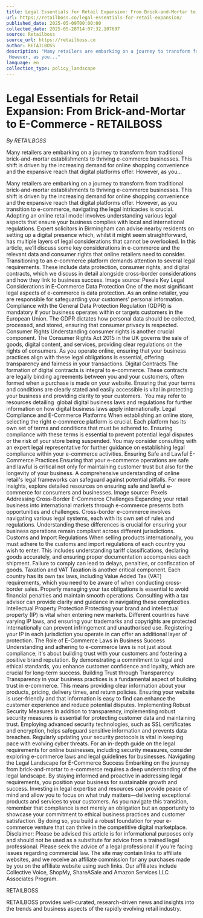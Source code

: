 ```yaml
---
title: Legal Essentials for Retail Expansion: From Brick-and-Mortar to E-Commerce - RETAILBOSS
url: https://retailboss.co/legal-essentials-for-retail-expansion/
published_date: 2025-05-09T00:00:00
collected_date: 2025-05-28T14:07:32.107697
source: Retailboss
source_url: https://retailboss.co
author: RETAILBOSS
description: "Many retailers are embarking on a journey to transform from traditional brick-and-mortar establishments to thriving e-commerce businesses. This shift is driven by the increasing demand for online shopping convenience and the expansive reach that digital platforms offer. 
 However, as you..."
language: en
collection_type: policy_landscape
---
```


# Legal Essentials for Retail Expansion: From Brick-and-Mortar to E-Commerce - RETAILBOSS

*By RETAILBOSS*

Many retailers are embarking on a journey to transform from traditional brick-and-mortar establishments to thriving e-commerce businesses. This shift is driven by the increasing demand for online shopping convenience and the expansive reach that digital platforms offer. 
 However, as you...

Many retailers are embarking on a journey to transform from traditional brick-and-mortar establishments to thriving e-commerce businesses. This shift is driven by the increasing demand for online shopping convenience and the expansive reach that digital platforms offer. 
 However, as you transition to e-commerce, navigating the legal intricacies is crucial. Adopting an online retail model involves understanding various legal aspects that ensure your business complies with local and international regulations. Expert solicitors in Birmingham can advise nearby residents on setting up a digital presence which, whilst it might seem straightforward, has multiple layers of legal considerations that cannot be overlooked. 
 In this article, we’ll discuss some key considerations in e-commerce and the relevant data and consumer rights that online retailers need to consider. Transitioning to an e-commerce platform demands attention to several legal requirements. These include data protection, consumer rights, and digital contracts, which we discuss in detail alongside cross-border considerations and how they link to business success. 
 Image source: Pexels 
 Key Legal Considerations in E-Commerce 
 Data Protection 
 One of the most significant legal aspects of e-commerce is data protection. As an online retailer, you are responsible for safeguarding your customers' personal information. Compliance with the General Data Protection Regulation (GDPR) is mandatory if your business operates within or targets customers in the European Union. The GDPR dictates how personal data should be collected, processed, and stored, ensuring that consumer privacy is respected. 
 Consumer Rights 
 Understanding consumer rights is another crucial component. The Consumer Rights Act 2015 in the UK governs the sale of goods, digital content, and services, providing clear regulations on the rights of consumers. As you operate online, ensuring that your business practices align with these legal obligations is essential, offering transparency and fairness in your transactions. 
 Digital Contracts 
 The formation of digital contracts is integral to e-commerce. These contracts are legally binding agreements between you and your customers, often formed when a purchase is made on your website. Ensuring that your terms and conditions are clearly stated and easily accessible is vital in protecting your business and providing clarity to your customers.  You may refer to resources detailing  global digital business laws and regulations for further information on how digital business laws apply internationally. 
 Legal Compliance and E-Commerce Platforms 
 When establishing an online store, selecting the right e-commerce platform is crucial. Each platform has its own set of terms and conditions that must be adhered to. Ensuring compliance with these terms is essential to prevent potential legal disputes or the risk of your store being suspended. You may consider consulting with an expert legal representative for further guidance on establishing legal compliance within your e-commerce activities. 
 Ensuring Safe and Lawful E-Commerce Practices 
 Ensuring that your e-commerce operations are safe and lawful is critical not only for maintaining customer trust but also for the longevity of your business. A comprehensive understanding of online retail's legal frameworks can safeguard against potential pitfalls. For more insights, explore detailed resources on ensuring safe and lawful e-commerce for consumers and businesses. 
 Image source: Pexels 
 Addressing Cross-Border E-Commerce Challenges 
 Expanding your retail business into international markets through e-commerce presents both opportunities and challenges. Cross-border e-commerce involves navigating various legal systems, each with its own set of rules and regulations. Understanding these differences is crucial for ensuring your business operations remain compliant across different jurisdictions. 
 Customs and Import Regulations 
 When selling products internationally, you must adhere to the customs and import regulations of each country you wish to enter. This includes understanding tariff classifications, declaring goods accurately, and ensuring proper documentation accompanies each shipment. Failure to comply can lead to delays, penalties, or confiscation of goods. 
 Taxation and VAT 
 Taxation is another critical component. Each country has its own tax laws, including Value Added Tax (VAT) requirements, which you need to be aware of when conducting cross-border sales. Properly managing your tax obligations is essential to avoid financial penalties and maintain smooth operations. Consulting with a tax advisor can provide clarity and guidance in navigating these complexities. 
 Intellectual Property Protection 
 Protecting your brand and intellectual property (IP) is vital when entering new markets. Different countries have varying IP laws, and ensuring your trademarks and copyrights are protected internationally can prevent infringement and unauthorised use. Registering your IP in each jurisdiction you operate in can offer an additional layer of protection. 
 The Role of E-Commerce Laws in Business Success 
 Understanding and adhering to e-commerce laws is not just about compliance; it's about building trust with your customers and fostering a positive brand reputation. By demonstrating a commitment to legal and ethical standards, you enhance customer confidence and loyalty, which are crucial for long-term success. 
 Building Trust through Transparency 
 Transparency in your business practices is a fundamental aspect of building trust in e-commerce. This means providing clear information about your products, pricing, delivery times, and return policies. Ensuring your website is user-friendly and that information is easy to find can enhance the customer experience and reduce potential disputes. 
 Implementing Robust Security Measures 
 In addition to transparency, implementing robust security measures is essential for protecting customer data and maintaining trust. Employing advanced security technologies, such as SSL certificates and encryption, helps safeguard sensitive information and prevents data breaches. Regularly updating your security protocols is vital in keeping pace with evolving cyber threats. For an in-depth guide on the legal requirements for online businesses, including security measures, consider exploring e-commerce laws and legal guidelines for businesses. 
 Navigating the Legal Landscape for E-Commerce Success 
 Embarking on the journey from brick-and-mortar to e-commerce requires a deep understanding of the legal landscape. By staying informed and proactive in addressing legal requirements, you position your business for sustainable growth and success. Investing in legal expertise and resources can provide peace of mind and allow you to focus on what truly matters—delivering exceptional products and services to your customers. 
 As you navigate this transition, remember that compliance is not merely an obligation but an opportunity to showcase your commitment to ethical business practices and customer satisfaction. By doing so, you build a robust foundation for your e-commerce venture that can thrive in the competitive digital marketplace. 
 Disclaimer: Please be advised this article is for informational purposes only and should not be used as a substitute for advice from a trained legal professional. Please seek the advice of a legal professional if you’re facing issues regarding commercial law. 
 The site may contain links to affiliate websites, and we receive an affiliate commission for any purchases made by you on the affiliate website using such links. Our affiliates include Collective Voice, ShopMy, ShareASale and Amazon Services LLC Associates Program. 
 
 RETAILBOSS

RETAILBOSS provides well-curated, research-driven news and insights into the trends and business aspects of the rapidly evolving retail industry.